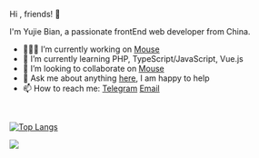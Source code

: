 Hi , friends! 👋

I'm Yujie Bian, a passionate frontEnd web developer from China. 

- 👨🏽‍💻 I’m currently working on [Mouse](<https://github.com/isArtJay/Mouse>)
- 🌱 I’m currently learning PHP, TypeScript/JavaScript, Vue.js
- 🤝 I’m looking to collaborate on [Mouse](<https://github.com/isArtJay/Mouse>)
- 💬 Ask me about anything [here](<https://github.com/isArtJay/isArtJay/issues/1>), I am happy to help
- 📫 How to reach me: [Telegram](https://t.me/yj_bian)  [Email](mailto:bianyujie@lien.run)

<br/>

[![Top Langs](https://github-readme-stats.vercel.app/api/top-langs/?username=isArtJay&layout=compact)](https://github.com/isArtJay)

<img src="https://github-readme-stats.vercel.app/api?username=isArtJay&hide_title=true&hide=stars&show_icons=true&line_height=23">